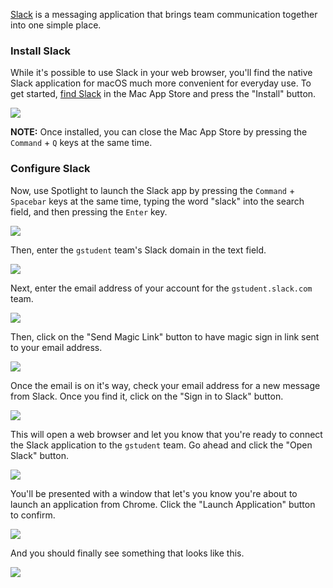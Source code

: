 [Slack](https://slack.com/) is a messaging application that brings team communication together into one simple place.

### Install Slack

While it's possible to use Slack in your web browser, you'll find the native Slack application for macOS much more convenient for everyday use. To get started, [find Slack](https://itunes.apple.com/us/app/slack/id803453959?mt=12) in the Mac App Store and press the "Install" button.

![](https://students-gschool-production.s3.amazonaws.com/uploads/asset/file/415/Screen_Shot_2016-10-29_at_7.19.57_AM.png)

**NOTE:** Once installed, you can close the Mac App Store by pressing the `Command` + `Q` keys at the same time.

### Configure Slack

Now, use Spotlight to launch the Slack app by pressing the `Command` + `Spacebar` keys at the same time, typing the word "slack" into the search field, and then pressing the `Enter` key.

![](https://students-gschool-production.s3.amazonaws.com/uploads/asset/file/416/Screen_Shot_2016-10-29_at_7.44.16_AM.png)

Then, enter the `gstudent` team's Slack domain in the text field.

![](https://students-gschool-production.s3.amazonaws.com/uploads/asset/file/418/Screen_Shot_2016-10-29_at_7.56.39_AM.png)

Next, enter the email address of your account for the `gstudent.slack.com` team.

![](https://students-gschool-production.s3.amazonaws.com/uploads/asset/file/419/Screen_Shot_2016-10-29_at_7.56.49_AM.png)

Then, click on the "Send Magic Link" button to have magic sign in link sent to your email address.

![](https://students-gschool-production.s3.amazonaws.com/uploads/asset/file/420/Screen_Shot_2016-10-29_at_7.56.55_AM.png)

Once the email is on it's way, check your email address for a new message from Slack. Once you find it, click on the "Sign in to Slack" button.

![](https://students-gschool-production.s3.amazonaws.com/uploads/asset/file/422/Screen_Shot_2016-10-29_at_8.04.47_AM.png)

This will open a web browser and let you know that you're ready to connect the Slack application to the `gstudent` team. Go ahead and click the "Open Slack" button.

![](https://students-gschool-production.s3.amazonaws.com/uploads/asset/file/423/Screen_Shot_2016-10-29_at_8.07.51_AM.png)

You'll be presented with a window that let's you know you're about to launch an application from Chrome. Click the "Launch Application" button to confirm.

![](https://students-gschool-production.s3.amazonaws.com/uploads/asset/file/424/Screen_Shot_2016-10-29_at_8.08.04_AM.png)

And you should finally see something that looks like this.

![](https://students-gschool-production.s3.amazonaws.com/uploads/asset/file/425/Screen_Shot_2016-10-29_at_8.09.05_AM.png)
